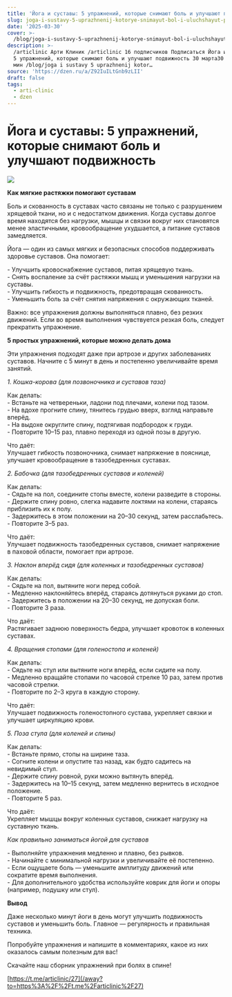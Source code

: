 ```yaml
---
title: 'Йога и суставы: 5 упражнений, которые снимают боль и улучшают подвижность'
slug: joga-i-sustavy-5-uprazhnenij-kotorye-snimayut-bol-i-uluchshayut-podvizhnost
date: '2025-03-30'
cover: >-
  /blog/joga-i-sustavy-5-uprazhnenij-kotorye-snimayut-bol-i-uluchshayut-podvizhnost/cover.jpg
description: >-
  /articlinic Арти Клиник /articlinic 16 подписчиков Подписаться Йога и суставы:
  5 упражнений, которые снимают боль и улучшают подвижность 30 марта30 мар 2 3
  мин /blog/joga i sustavy 5 uprazhnenij kotor…
source: 'https://dzen.ru/a/Z92IuILtGnb9zLII'
draft: false
tags:
  - arti-clinic
  - dzen
---
```


# Йога и суставы: 5 упражнений, которые снимают боль и улучшают подвижность

![](/blog/joga-i-sustavy-5-uprazhnenij-kotorye-snimayut-bol-i-uluchshayut-podvizhnost/img-0.jpg)
  
**Как мягкие растяжки помогают суставам**  
  
Боль и скованность в суставах часто связаны не только с разрушением хрящевой ткани, но и с недостатком движения. Когда суставы долгое время находятся без нагрузки, мышцы и связки вокруг них становятся менее эластичными, кровообращение ухудшается, а питание суставов замедляется.  
  
Йога — один из самых мягких и безопасных способов поддерживать здоровье суставов. Она помогает:  
  
\- Улучшить кровоснабжение суставов, питая хрящевую ткань.  
\- Снять воспаление за счёт растяжки мышц и уменьшения нагрузки на суставы.  
\- Улучшить гибкость и подвижность, предотвращая скованность.  
\- Уменьшить боль за счёт снятия напряжения с окружающих тканей.  
  
Важно: все упражнения должны выполняться плавно, без резких движений. Если во время выполнения чувствуется резкая боль, следует прекратить упражнение.  
  
**5 простых упражнений, которые можно делать дома**  
  
Эти упражнения подходят даже при артрозе и других заболеваниях суставов. Начните с 5 минут в день и постепенно увеличивайте время занятий.  
  
_1\. Кошка-корова (для позвоночника и суставов таза)_  
  
Как делать:  
\- Встаньте на четвереньки, ладони под плечами, колени под тазом.  
\- На вдохе прогните спину, тянитесь грудью вверх, взгляд направьте вперёд.  
\- На выдохе округлите спину, подтягивая подбородок к груди.  
\- Повторите 10–15 раз, плавно переходя из одной позы в другую.  
  
Что даёт:  
Улучшает гибкость позвоночника, снимает напряжение в пояснице, улучшает кровообращение в тазобедренных суставах.  
  
_2\. Бабочка (для тазобедренных суставов и коленей)_  
  
Как делать:  
\- Сядьте на пол, соедините стопы вместе, колени разведите в стороны.  
\- Держите спину ровно, слегка надавите локтями на колени, стараясь приблизить их к полу.  
\- Задержитесь в этом положении на 20–30 секунд, затем расслабьтесь.  
\- Повторите 3–5 раз.  
  
Что даёт:  
Улучшает подвижность тазобедренных суставов, снимает напряжение в паховой области, помогает при артрозе.  
  
_3\. Наклон вперёд сидя (для коленных и тазобедренных суставов)_  
  
Как делать:  
\- Сядьте на пол, вытяните ноги перед собой.  
\- Медленно наклоняйтесь вперёд, стараясь дотянуться руками до стоп.  
\- Задержитесь в положении на 20–30 секунд, не допуская боли.  
\- Повторите 3 раза.  
  
Что даёт:  
Растягивает заднюю поверхность бедра, улучшает кровоток в коленных суставах.  
  
_4\. Вращения стопами (для голеностопа и коленей)_  
  
Как делать:  
\- Сядьте на стул или вытяните ноги вперёд, если сидите на полу.  
\- Медленно вращайте стопами по часовой стрелке 10 раз, затем против часовой стрелки.  
\- Повторите по 2–3 круга в каждую сторону.  
  
Что даёт:  
Улучшает подвижность голеностопного сустава, укрепляет связки и улучшает циркуляцию крови.  
  
_5\. Поза стула (для коленей и спины)_  
  
Как делать:  
\- Встаньте прямо, стопы на ширине таза.  
\- Согните колени и опустите таз назад, как будто садитесь на невидимый стул.  
\- Держите спину ровной, руки можно вытянуть вперёд.  
\- Задержитесь на 10–15 секунд, затем медленно вернитесь в исходное положение.  
\- Повторите 5 раз.  
  
Что даёт:  
Укрепляет мышцы вокруг коленных суставов, снижает нагрузку на суставную ткань.  
  
_Как правильно заниматься йогой для суставов_  
  
\- Выполняйте упражнения медленно и плавно, без рывков.  
\- Начинайте с минимальной нагрузки и увеличивайте её постепенно.  
\- Если ощущаете боль — уменьшите амплитуду движений или сократите время выполнения.  
\- Для дополнительного удобства используйте коврик для йоги и опоры (например, подушку или стул).  
  
**Вывод**  
  
Даже несколько минут йоги в день могут улучшить подвижность суставов и уменьшить боль. Главное — регулярность и правильная техника.  
  
Попробуйте упражнения и напишите в комментариях, какое из них оказалось самым полезным для вас!

Скачайте наш сборник упражнений при болях в спине!

[https://t.me/articlinic/27](/away?to=https%3A%2F%2Ft.me%2Farticlinic%2F27)